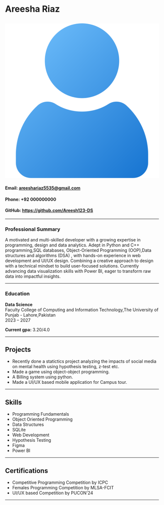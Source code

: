 

# Areesha Riaz
![Areesha Riaz](user.png)
---

#### **Email:** areeshariaz5535@gmail.com  
#### **Phone:** +92 000000000  
#### **GitHub:** https://github.com/Areesh123-DS
---

### Professional Summary  
A motivated and multi-skilled developer with a growing expertise in programming, design and data analytics. Adept in Python and C++ programming,SQL databases, Object-Oriented Programming (OOP),Data structures and algorithms (DSA) , with hands-on experience in web development and UI/UX design. Combining a creative approach to design with a technical mindset to build user-focused solutions. Currently advancing data visualization skills with Power BI, eager to transform raw data into impactful insights.

---

### Education  

**Data Science**  
Faculty College of Computing and Information Technology,The University of Punjab - Lahore,Pakistan  
2023 – 2027  

**Current gpa:** 3.20/4.0

---

## Projects
- Recently done a statictics project analyzing the impacts of social media on mental health using hypothesis testing, z-test etc.
- Made a game using object-object programming.
- A Billing system using python.
- Made a UI/UX based mobile application for Campus tour.

---

## Skills  
- Programming Fundamentals
- Object Oriented Programming
- Data Structures
- SQLite
- Web Development
- Hypothesis Testing 
- Figma
- Power BI  

---

## Certifications  

- Competitive Programming Competition by ICPC
- Females Programming Competition by MLSA-FCIT
- UI/UX based Competition by PUCON'24 

---


